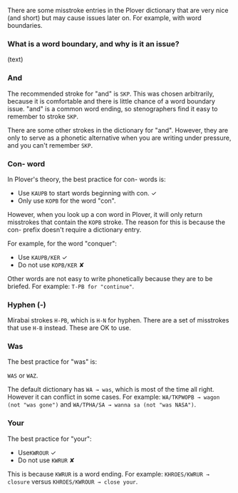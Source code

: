 There are some misstroke entries in the Plover dictionary that are very nice (and short) but may cause issues later on. For example, with word boundaries.

### What is a word boundary, and why is it an issue?
(text)

### And

The recommended stroke for "and" is `SKP`. This was chosen arbitrarily, because it is comfortable and there is little chance of a word boundary issue. "and" is a common word ending, so stenographers find it easy to remember to stroke `SKP`. 

There are some other strokes in the dictionary for "and". However, they are only to serve as a phonetic alternative when you are writing under pressure, and you can't remember `SKP`.  

### Con- word

In Plover's theory, the best practice for con- words is: 

* Use `KAUPB` to start words beginning with con. ✓
* Only use `KOPB` for the word "con". 

However, when you look up a con word in Plover, it will only return misstrokes that contain the `KOPB` stroke. The reason for this is because the con- prefix doesn't require a dictionary entry.

For example, for the word "conquer":

* Use `KAUPB/KER` ✓
* Do not use `KOPB/KER` ✘

Other words are not easy to write phonetically because they are to be briefed. For example: `T-PB for "continue"`.

### Hyphen (-)

Mirabai strokes `H-PB`, which is `H-N` for hyphen. There are a set of misstrokes that use `H-B` instead. These are OK to use.

### Was

The best practice for "was" is:

`WAS` or `WAZ`. 

The default dictionary has `WA → was`, which is most of the time all right. However it can conflict in some cases. For example: `WA/TKPWOPB → wagon (not "was gone")` and `WA/TPHA/SA → wanna sa (not "was NASA")`.

### Your

The best practice for "your":

* Use`KWROUR` ✓
* Do not use `KWRUR` ✘

This is because `KWRUR` is a word ending. For example: `KHROES/KWRUR → closure` versus `KHROES/KWROUR → close your`.

